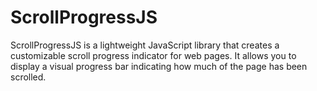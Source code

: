 # ScrollProgressJS
ScrollProgressJS is a lightweight JavaScript library that creates a customizable scroll progress indicator for web pages. It allows you to display a visual progress bar indicating how much of the page has been scrolled.
